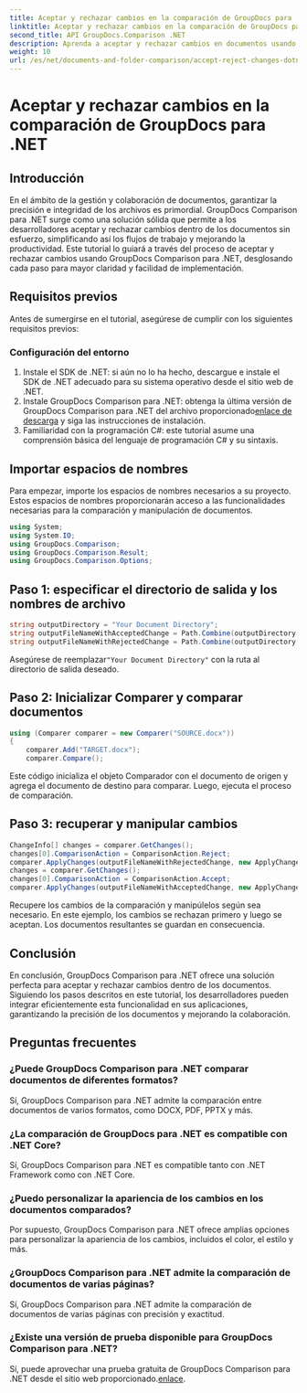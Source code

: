 ```yaml
---
title: Aceptar y rechazar cambios en la comparación de GroupDocs para .NET
linktitle: Aceptar y rechazar cambios en la comparación de GroupDocs para .NET
second_title: API GroupDocs.Comparison .NET
description: Aprenda a aceptar y rechazar cambios en documentos usando GroupDocs Comparison para .NET. Optimice los flujos de trabajo de sus documentos sin esfuerzo.
weight: 10
url: /es/net/documents-and-folder-comparison/accept-reject-changes-dotnet/
---
```


# Aceptar y rechazar cambios en la comparación de GroupDocs para .NET

## Introducción
En el ámbito de la gestión y colaboración de documentos, garantizar la precisión e integridad de los archivos es primordial. GroupDocs Comparison para .NET surge como una solución sólida que permite a los desarrolladores aceptar y rechazar cambios dentro de los documentos sin esfuerzo, simplificando así los flujos de trabajo y mejorando la productividad. Este tutorial lo guiará a través del proceso de aceptar y rechazar cambios usando GroupDocs Comparison para .NET, desglosando cada paso para mayor claridad y facilidad de implementación.
## Requisitos previos
Antes de sumergirse en el tutorial, asegúrese de cumplir con los siguientes requisitos previos:
### Configuración del entorno
1. Instale el SDK de .NET: si aún no lo ha hecho, descargue e instale el SDK de .NET adecuado para su sistema operativo desde el sitio web de .NET.
2.  Instale GroupDocs Comparison para .NET: obtenga la última versión de GroupDocs Comparison para .NET del archivo proporcionado[enlace de descarga](https://releases.groupdocs.com/comparison/net/) y siga las instrucciones de instalación.
3. Familiaridad con la programación C#: este tutorial asume una comprensión básica del lenguaje de programación C# y su sintaxis.

## Importar espacios de nombres
Para empezar, importe los espacios de nombres necesarios a su proyecto. Estos espacios de nombres proporcionarán acceso a las funcionalidades necesarias para la comparación y manipulación de documentos.

```csharp
using System;
using System.IO;
using GroupDocs.Comparison;
using GroupDocs.Comparison.Result;
using GroupDocs.Comparison.Options;
```
## Paso 1: especificar el directorio de salida y los nombres de archivo
```csharp
string outputDirectory = "Your Document Directory";
string outputFileNameWithAcceptedChange = Path.Combine(outputDirectory, "RESULT_WITH_ACCEPTED_CHANGE.docx");
string outputFileNameWithRejectedChange = Path.Combine(outputDirectory, "RESULT_WITH_REJECTED_CHANGE.docx");
```
 Asegúrese de reemplazar`"Your Document Directory"` con la ruta al directorio de salida deseado.
## Paso 2: Inicializar Comparer y comparar documentos
```csharp
using (Comparer comparer = new Comparer("SOURCE.docx"))
{
    comparer.Add("TARGET.docx");
    comparer.Compare();
```
Este código inicializa el objeto Comparador con el documento de origen y agrega el documento de destino para comparar. Luego, ejecuta el proceso de comparación.
## Paso 3: recuperar y manipular cambios
```csharp
ChangeInfo[] changes = comparer.GetChanges();
changes[0].ComparisonAction = ComparisonAction.Reject;
comparer.ApplyChanges(outputFileNameWithRejectedChange, new ApplyChangeOptions { Changes = changes, SaveOriginalState = true });
changes = comparer.GetChanges();
changes[0].ComparisonAction = ComparisonAction.Accept;
comparer.ApplyChanges(outputFileNameWithAcceptedChange, new ApplyChangeOptions { Changes = changes });
```
Recupere los cambios de la comparación y manipúlelos según sea necesario. En este ejemplo, los cambios se rechazan primero y luego se aceptan. Los documentos resultantes se guardan en consecuencia.

## Conclusión
En conclusión, GroupDocs Comparison para .NET ofrece una solución perfecta para aceptar y rechazar cambios dentro de los documentos. Siguiendo los pasos descritos en este tutorial, los desarrolladores pueden integrar eficientemente esta funcionalidad en sus aplicaciones, garantizando la precisión de los documentos y mejorando la colaboración.
## Preguntas frecuentes
### ¿Puede GroupDocs Comparison para .NET comparar documentos de diferentes formatos?
Sí, GroupDocs Comparison para .NET admite la comparación entre documentos de varios formatos, como DOCX, PDF, PPTX y más.
### ¿La comparación de GroupDocs para .NET es compatible con .NET Core?
Sí, GroupDocs Comparison para .NET es compatible tanto con .NET Framework como con .NET Core.
### ¿Puedo personalizar la apariencia de los cambios en los documentos comparados?
Por supuesto, GroupDocs Comparison para .NET ofrece amplias opciones para personalizar la apariencia de los cambios, incluidos el color, el estilo y más.
### ¿GroupDocs Comparison para .NET admite la comparación de documentos de varias páginas?
Sí, GroupDocs Comparison para .NET admite la comparación de documentos de varias páginas con precisión y exactitud.
### ¿Existe una versión de prueba disponible para GroupDocs Comparison para .NET?
 Sí, puede aprovechar una prueba gratuita de GroupDocs Comparison para .NET desde el sitio web proporcionado.[enlace](https://releases.groupdocs.com/).
